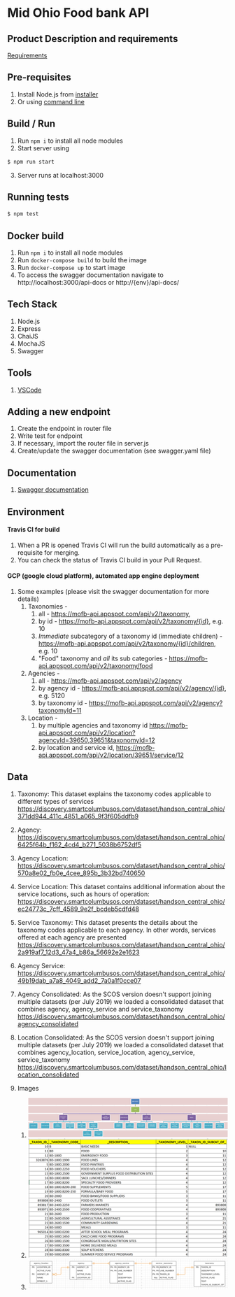 # Mid Ohio Food bank API

## Product Description and requirements

[Requirements](https://github.com/SCODEMeetup/mofb-api/blob/master/product-spec.md)

## Pre-requisites

1. Install Node.js from [installer](https://nodejs.org/en/)
2. Or using [command line](https://nodejs.org/en/download/package-manager/)

## Build / Run

1. Run `npm i` to install all node modules
2. Start server using

```bash
$ npm run start
```

3. Server runs at localhost:3000

## Running tests

```bash
$ npm test
```
## Docker build

1. Run `npm i` to install all node modules
2. Run `docker-compose build` to build the image
3. Run `docker-compose up` to start image
4. To access the swagger documentation navigate to http://localhost:3000/api-docs or http://{env}/api-docs/

## Tech Stack

1. Node.js
2. Express
3. ChaiJS 
4. MochaJS 
5. Swagger

## Tools

1. [VSCode](https://code.visualstudio.com/)

## Adding a new endpoint

1. Create the endpoint in router file
2. Write test for endpoint
3. If necessary, import the router file in server.js
4. Create/update the swagger documentation (see swagger.yaml file)

## Documentation
   1. [Swagger documentation](https://mofb-api.appspot.com/api-docs/)

## Environment

#### Travis CI for build
1. When a PR is opened Travis CI will run the build automatically as a pre-requisite for merging.
2. You can check the status of Travis CI build in your Pull Request.  

#### GCP (google cloud platform), automated app engine deployment
1. Some examples (please visit the swagger documentation for more details)
   1. Taxonomies - 
       1. all - https://mofb-api.appspot.com/api/v2/taxonomy, 
       2. by id - https://mofb-api.appspot.com/api/v2/taxonomy/{id}, e.g. 10
       3. *Immediate* subcategory of a taxonomy id (immediate children) - https://mofb-api.appspot.com/api/v2/taxonomy/{id}/children, e.g. 10
       4. "Food" taxonomy and *all* its sub categories - https://mofb-api.appspot.com/api/v2/taxonomy/food
   2. Agencies - 
       1. all - https://mofb-api.appspot.com/api/v2/agency
       2. by agency id - https://mofb-api.appspot.com/api/v2/agency/{id}, e.g. 5120
       3. by taxonomy id - https://mofb-api.appspot.com/api/v2/agency?taxonomyId=11
   3. Location -
       1. by multiple agencies and taxonomy id https://mofb-api.appspot.com/api/v2/location?agencyId=39650,39651&taxonomyId=12
       2. by location and service id, https://mofb-api.appspot.com/api/v2/location/39651/service/12 
   
## Data

1. Taxonomy: This dataset explains the taxonomy codes applicable to different types of
   services
   https://discovery.smartcolumbusos.com/dataset/handson_central_ohio/371dd944_411c_4851_a065_9f3f605ddfb9
2. Agency: 
   https://discovery.smartcolumbusos.com/dataset/handson_central_ohio/6425f64b_f162_4cd4_b271_5038b6752df5  
3. Agency Location:
   https://discovery.smartcolumbusos.com/dataset/handson_central_ohio/570a8e02_fb0e_4cee_895b_3b32bd740650
4. Service Location: This dataset contains additional information about the service locations, such as hours of operation:
   https://discovery.smartcolumbusos.com/dataset/handson_central_ohio/ec24773c_7cff_4589_9e2f_bcdeb5cdfd48  
5. Service Taxonomy: This dataset presents the details about the taxonomy codes applicable
   to each agency. In other words, services offered at each agency are presented
   https://discovery.smartcolumbusos.com/dataset/handson_central_ohio/2a919af7_12d3_47a4_b86a_56692e2e1623
6. Agency Service: 
   https://discovery.smartcolumbusos.com/dataset/handson_central_ohio/49b19dab_a7a8_4049_add2_7a0a1f0cce07
7. Agency Consolidated: As the SCOS version doesn't support joining multiple datasets (per July 2019) we loaded a consolidated dataset that combines  agency, agency_service and service_taxonomy
   https://discovery.smartcolumbusos.com/dataset/handson_central_ohio/agency_consolidated  
8. Location Consolidated: As the SCOS version doesn't support joining multiple datasets (per July 2019) we loaded a consolidated dataset that combines agency_location, service_location, agency_service, service_taxonomy
   https://discovery.smartcolumbusos.com/dataset/handson_central_ohio/location_consolidated   
7. Images

   1. ![Services aka Taxonomies with subcategories as graph](/extra/services-taxanomy-hierarchy.png)
   2. ![Services aka Taxonomies with subcategories as table](/extra/services-hierarchy-table.png)
   3. ![Agency and Services relation](/extra/agency-services-relation.png)
